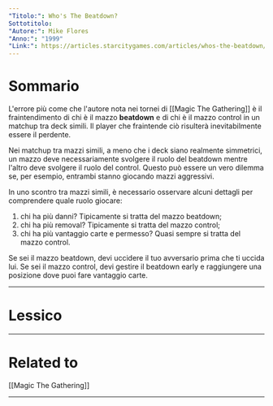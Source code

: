 ```yaml
---
"Titolo:": Who's The Beatdown?
Sottotitolo: 
"Autore:": Mike Flores
"Anno:": "1999"
"Link:": https://articles.starcitygames.com/articles/whos-the-beatdown/
---
```

# Sommario
L'errore più come che l'autore nota nei tornei di [[Magic The Gathering]] è il fraintendimento di chi è il mazzo **beatdown** e di chi è il mazzo control in un matchup tra deck simili. Il player che fraintende ciò risulterà inevitabilmente essere il perdente.

Nei matchup tra mazzi simili, a meno che i deck siano realmente simmetrici, un mazzo deve necessariamente svolgere il ruolo del beatdown mentre l'altro deve svolgere il ruolo del control. Questo può essere un vero dilemma se, per esempio, entrambi stanno giocando mazzi aggressivi.

In uno scontro tra mazzi simili, è necessario osservare alcuni dettagli per comprendere quale ruolo giocare:
1) chi ha più danni? Tipicamente si tratta del mazzo beatdown;
2) chi ha più removal? Tipicamente si tratta del mazzo control;
3) chi ha più vantaggio carte e permesso? Quasi sempre si tratta del mazzo control.

Se sei il mazzo beatdown, devi uccidere il tuo avversario prima che ti uccida lui. Se sei il mazzo control, devi gestire il beatdown early e raggiungere una posizione dove puoi fare vantaggio carte.

----------------------------------------------------------------

# Lessico


----------------------------------------------------------------

# Related to
[[Magic The Gathering]]

----------------------------------------------------------------